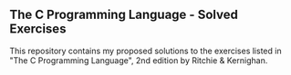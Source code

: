 ## The C Programming Language - Solved Exercises

This repository contains my proposed solutions to the exercises listed in
"The C Programming Language", 2nd edition by Ritchie & Kernighan.
